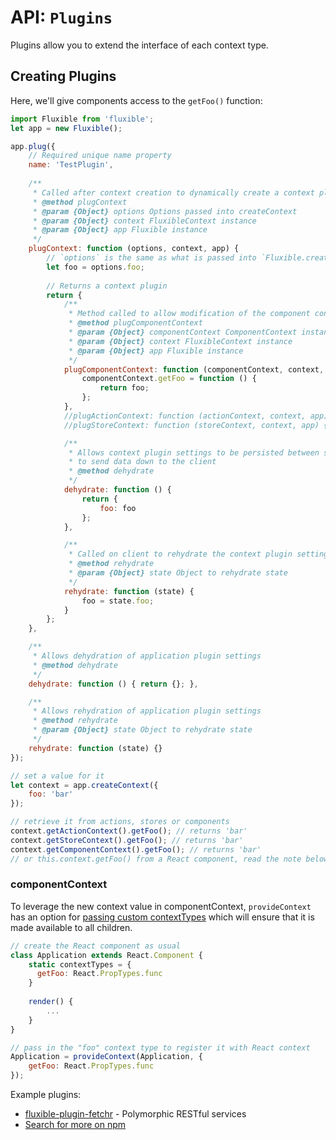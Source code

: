 # API: `Plugins`

Plugins allow you to extend the interface of each context type.

## Creating Plugins

Here, we'll give components access to the `getFoo()` function:

```js
import Fluxible from 'fluxible';
let app = new Fluxible();

app.plug({
    // Required unique name property
    name: 'TestPlugin',
    
    /**
     * Called after context creation to dynamically create a context plugin
     * @method plugContext
     * @param {Object} options Options passed into createContext
     * @param {Object} context FluxibleContext instance
     * @param {Object} app Fluxible instance
     */
    plugContext: function (options, context, app) {
        // `options` is the same as what is passed into `Fluxible.createContext(options)`
        let foo = options.foo;
        
        // Returns a context plugin
        return {
            /**
             * Method called to allow modification of the component context
             * @method plugComponentContext
             * @param {Object} componentContext ComponentContext instance
             * @param {Object} context FluxibleContext instance
             * @param {Object} app Fluxible instance
             */
            plugComponentContext: function (componentContext, context, app) {
                componentContext.getFoo = function () {
                    return foo;
                };
            },
            //plugActionContext: function (actionContext, context, app) {}
            //plugStoreContext: function (storeContext, context, app) {}

            /**
             * Allows context plugin settings to be persisted between server and client. Called on server
             * to send data down to the client
             * @method dehydrate
             */
            dehydrate: function () {
                return {
                    foo: foo
                };
            },

            /**
             * Called on client to rehydrate the context plugin settings
             * @method rehydrate
             * @param {Object} state Object to rehydrate state
             */
            rehydrate: function (state) {
                foo = state.foo;
            }
        };
    },

    /**
     * Allows dehydration of application plugin settings
     * @method dehydrate
     */
    dehydrate: function () { return {}; },

    /**
     * Allows rehydration of application plugin settings
     * @method rehydrate
     * @param {Object} state Object to rehydrate state
     */
    rehydrate: function (state) {}
});

// set a value for it
let context = app.createContext({
    foo: 'bar'
});

// retrieve it from actions, stores or components
context.getActionContext().getFoo(); // returns 'bar'
context.getStoreContext().getFoo(); // returns 'bar'
context.getComponentContext().getFoo(); // returns 'bar'
// or this.context.getFoo() from a React component, read the note below
```

### componentContext

To leverage the new context value in componentContext, `provideContext` has an option for [passing custom contextTypes](https://github.com/yahoo/fluxible/blob/main/packages/fluxible/docs/api/Components.md#providing-the-context) which will ensure that it is made available to all children.

```js
// create the React component as usual
class Application extends React.Component {
    static contextTypes = {
      getFoo: React.PropTypes.func
    }
    
    render() {
        ...
    }
}

// pass in the "foo" context type to register it with React context
Application = provideContext(Application, {
    getFoo: React.PropTypes.func
});

```

Example plugins:
 * [fluxible-plugin-fetchr](https://github.com/yahoo/fluxible/blob/master/packages/fluxible-plugin-fetchr) - Polymorphic RESTful services
 * [Search for more on npm](https://www.npmjs.com/search?q=fluxible+plugin)
